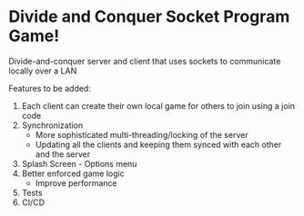 # Divide and Conquer Socket Program Game!

Divide-and-conquer server and client that uses sockets to communicate locally over a LAN

Features to be added:
1. Each client can create their own local game for others to join using a join code
2. Synchronization
    - More sophisticated multi-threading/locking of the server
    - Updating all the clients and keeping them synced with each other and the server
3. Splash Screen - Options menu
4. Better enforced game logic
    - Improve performance
5. Tests
6. CI/CD